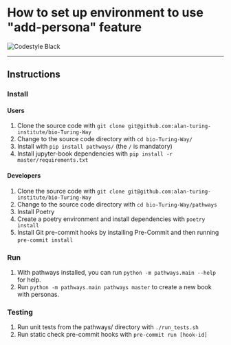 # How to set up environment to use "add-persona" feature

![Codestyle Black](https://img.shields.io/badge/code%20style-black-000000.svg)

---

## Instructions

### Install

#### Users

1. Clone the source code with `git clone git@github.com:alan-turing-institute/bio-Turing-Way`
1. Change to the source code directory with `cd bio-Turing-Way/`
1. Install with `pip install pathways/` (the `/` is mandatory)
2. Install jupyter-book dependencies with `pip install -r master/requirements.txt`

#### Developers

1. Clone the source code with `git clone git@github.com:alan-turing-institute/bio-Turing-Way`
1. Change to the source code directory with `cd bio-Turing-Way/pathways`
1. Install Poetry
1. Create a poetry environment and install dependencies with `poetry install`
1. Install Git pre-commit hooks by installing Pre-Commit and then running `pre-commit install`

### Run

1. With pathways installed, you can run `python -m pathways.main --help` for help.
2. Run `python -m pathways.main pathways master` to create a new book with personas.

### Testing

1. Run unit tests from the pathways/ directory with `./run_tests.sh`
1. Run static check pre-commit hooks with `pre-commit run [hook-id]`
